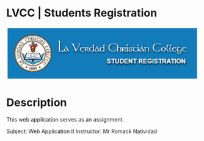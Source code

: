 # LVCC | Students Registration

[ ![](https://github.com/mj-isip23/Web-Application-2/blob/master/screenshots/logo.png) ](https://nodesource.com/products/nsolid)

# Description
This web application serves as an assignment.

Subject: Web Application II
Instructor: Mr Romack Natividad
